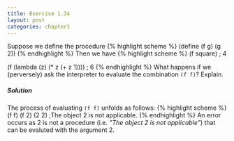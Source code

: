 ```yaml
---
title: Exercise 1.34
layout: post
categories: chapter1
---
```


Suppose we define the procedure
{% highlight scheme %}
(define (f g)
    (g 2))
{% endhighlight %}
Then we have
{% highlight scheme %}
(f square)
; 4
 
(f (lambda (z) (* z (+ z 1))))
; 6
{% endhighlight %}
What happens if we (perversely) ask the interpreter to evaluate the
combination `(f f)`? Explain.

##### Solution
The process of evaluating `(f f)` unfolds as follows:
{% highlight scheme %}
(f f)
(f 2)
(2 2)
;The object 2 is not applicable.
{% endhighlight %}
An error occurs as 2 is not a procedure (i.e. _"The object 2 is not
applicable"_) that can be evaluted with the argument 2.
